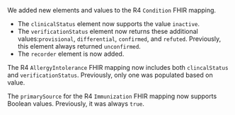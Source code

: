 We added new elements and values to the R4 `Condition` FHIR mapping. 
-  The `clinicalStatus` element now supports the value `inactive`.
-  The `verificationStatus` element now returns these additional values:`provisional`, `differential`, `confirmed`, and `refuted`. Previously, this element always returned  `unconfirmed`.
-  The `recorder` element is now added.

The R4 `AllergyIntolerance` FHIR mapping now includes both `clincalStatus` and `verificationStatus`.  Previously, only one was populated based on value. 

The `primarySource` for the R4 `Immunization` FHIR mapping now supports Boolean values. Previously, it was always `true`.
